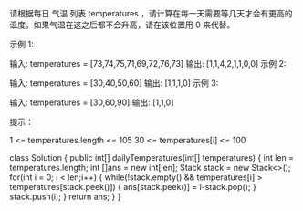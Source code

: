 请根据每日 气温 列表 temperatures ，请计算在每一天需要等几天才会有更高的温度。如果气温在这之后都不会升高，请在该位置用 0 来代替。

示例 1:

输入: temperatures = [73,74,75,71,69,72,76,73]
输出: [1,1,4,2,1,1,0,0]
示例 2:

输入: temperatures = [30,40,50,60]
输出: [1,1,1,0]
示例 3:

输入: temperatures = [30,60,90]
输出: [1,1,0]
 

提示：

1 <= temperatures.length <= 105
30 <= temperatures[i] <= 100



class Solution {
    public int[] dailyTemperatures(int[] temperatures) {
        int len = temperatures.length;
        int []ans = new int[len];
        Stack<Integer> stack = new Stack<>(); 
        for(int i = 0; i < len;i++) {
            while(!stack.empty() && temperatures[i] > temperatures[stack.peek()]) {
                ans[stack.peek()] = i-stack.pop();
            }
            stack.push(i);
        }
        return ans;
    }
}